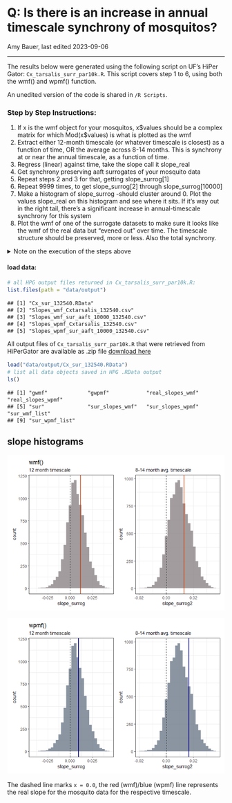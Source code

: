 Q: Is there is an increase in annual timescale synchrony of mosquitos?
================
Amy Bauer,
last edited 2023-09-06

------------------------------------------------------------------------

The results below were generated using the following script on UF’s
HiPer Gator: `Cx_tarsalis_surr_par10k.R`. This script covers step 1 to
6, using both the wmf() and wpmf() function.

An unedited version of the code is shared in `/R Scripts`.

### Step by Step Instructions:

1.  If x is the wmf object for your mosquitos, x\$values should be a
    complex matrix for which Mod(x\$values) is what is plotted as the
    wmf
2.  Extract either 12-month timescale (or whatever timescale is closest)
    as a function of time, OR the average across 8-14 months. This is
    synchrony at or near the annual timescale, as a function of time.
3.  Regress (linear) against time, take the slope call it slope_real
4.  Get synchrony preserving aaft surrogates of your mosquito data
5.  Repeat steps 2 and 3 for that, getting slope_surrog\[1\]
6.  Repeat 9999 times, to get slope_surrog\[2\] through
    slope_surrog\[10000\]
7.  Make a histogram of slope_surrog -should cluster around 0. Plot the
    values slope_real on this histogram and see where it sits. If it’s
    way out in the right tail, there’s a significant increase in
    annual-timescale synchrony for this system
8.  Plot the wmf of one of the surrogate datasets to make sure it looks
    like the wmf of the real data but “evened out” over time. The
    timescale structure should be preserved, more or less. Also the
    total synchrony.

<details>
<summary>
Note on the execution of the steps above
</summary>

Previously shared results were generated using the `wpmf` function
despite the instructions refering to `wmf` an object - reading the
instructions, we originally thought this was necessary because of the
‘aaft’ preserved synchrony mentioned in Step 4.

Upon reading the instructions again, we realized that this may have been
a misunderstanding on our end, and Step 4 likely pertained to the
`surrog()` function used to get surrogate data sets. Below, \[Part I:
wmf\] will contain the results obtained using the `wmf` function, and
\[Part II: wpmf\] will contain results of using the `wpmf` function.

</details>

#### load data:

``` r
# all HPG output files returned in Cx_tarsalis_surr_par10k.R:
list.files(path = "data/output")
```

    ## [1] "Cx_sur_132540.RData"                  
    ## [2] "Slopes_wmf_Cxtarsalis_132540.csv"     
    ## [3] "Slopes_wmf_sur_aaft_10000_132540.csv" 
    ## [4] "Slopes_wpmf_Cxtarsalis_132540.csv"    
    ## [5] "Slopes_wpmf_sur_aaft_10000_132540.csv"

All output files of `Cx_tarsalis_surr_par10k.R` that were retrieved from
HiPerGator are available as .zip file [<u>download
here</u>](https://uflorida-my.sharepoint.com/:u:/g/personal/amelybauer_ufl_edu/ERkLfC-DhUhLqY5bjONt0WQBrcjxQauSsiz_7dxRV6O42w?e=wwOpvT)

``` r
load("data/output/Cx_sur_132540.RData")
# list all data objects saved in HPG .RData output
ls()
```

    ## [1] "gwmf"             "gwpmf"            "real_slopes_wmf"  "real_slopes_wpmf"
    ## [5] "sur"              "sur_slopes_wmf"   "sur_slopes_wpmf"  "sur_wmf_list"    
    ## [9] "sur_wpmf_list"

## slope histograms

![](Cx_tarsalis_slopes_HPG_10k_files/figure-gfm/unnamed-chunk-3-1.png)<!-- -->

![](Cx_tarsalis_slopes_HPG_10k_files/figure-gfm/unnamed-chunk-4-1.png)<!-- -->

The dashed line marks `x = 0.0`, the red (wmf)/blue (wpmf) line
represents the real slope for the mosquito data for the respective
timescale.

